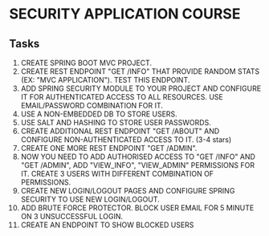 # SECURITY APPLICATION COURSE

## Tasks
1. CREATE SPRING BOOT MVC PROJECT.
2. CREATE REST ENDPOINT "GET /INFO" THAT PROVIDE RANDOM STATS (EX: "MVC APPLICATION"). TEST THIS ENDPOINT.
3. ADD SPRING SECURITY MODULE TO YOUR PROJECT AND CONFIGURE IT FOR AUTHENTICATED ACCESS TO ALL RESOURCES. USE EMAIL/PASSWORD COMBINATION FOR IT.
4. USE A NON-EMBEDDED DB TO STORE USERS.
5. USE SALT AND HASHING TO STORE USER PASSWORDS.
6. CREATE ADDITIONAL REST ENDPOINT "GET /ABOUT" AND CONFIGURE NON-AUTHENTICATED ACCESS TO IT. (3-4 stars)
7. CREATE ONE MORE REST ENDPOINT "GET /ADMIN".
8. NOW YOU NEED TO ADD AUTHORISED ACCESS TO "GET /INFO" AND "GET /ADMIN", ADD "VIEW_INFO", "VIEW_ADMIN" PERMISSIONS FOR IT. CREATE 3 USERS WITH DIFFERENT COMBINATION OF PERMISSIONS.
9. CREATE NEW LOGIN/LOGOUT PAGES AND CONFIGURE SPRING SECURITY TO USE NEW LOGIN/LOGOUT.
10. ADD BRUTE FORCE PROTECTOR. BLOCK USER EMAIL FOR 5 MINUTE ON 3 UNSUCCESSFUL LOGIN.
11. CREATE AN ENDPOINT TO SHOW BLOCKED USERS
